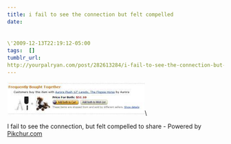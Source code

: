 ```yaml
---
title: i fail to see the connection but felt compelled
date:


\'2009-12-13T22:19:12-05:00 
tags:  [] 
tumblr_url:
http://yourpalryan.com/post/282613284/i-fail-to-see-the-connection-but-felt-compelled
---
```

![](/assets/images/tumblr/tumblr_kumh7zf4fe1qz77obo1_400.jpg)\

I fail to see the connection, but felt compelled to share - Powered by
[Pikchur.com](http://Pikchur.com)
